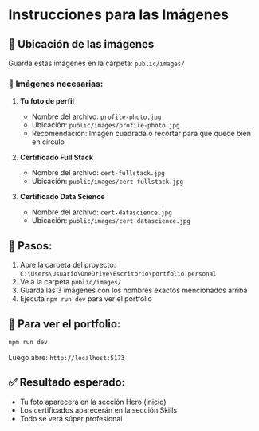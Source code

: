 # Instrucciones para las Imágenes

## 📁 Ubicación de las imágenes

Guarda estas imágenes en la carpeta: `public/images/`

### 📸 Imágenes necesarias:

1. **Tu foto de perfil** 
   - Nombre del archivo: `profile-photo.jpg`
   - Ubicación: `public/images/profile-photo.jpg`
   - Recomendación: Imagen cuadrada o recortar para que quede bien en círculo

2. **Certificado Full Stack**
   - Nombre del archivo: `cert-fullstack.jpg`
   - Ubicación: `public/images/cert-fullstack.jpg`

3. **Certificado Data Science**
   - Nombre del archivo: `cert-datascience.jpg`
   - Ubicación: `public/images/cert-datascience.jpg`

## 🎯 Pasos:

1. Abre la carpeta del proyecto: `C:\Users\Usuario\OneDrive\Escritorio\portfolio.personal`
2. Ve a la carpeta `public/images/`
3. Guarda las 3 imágenes con los nombres exactos mencionados arriba
4. Ejecuta `npm run dev` para ver el portfolio

## 📱 Para ver el portfolio:

```bash
npm run dev
```

Luego abre: `http://localhost:5173`

## ✅ Resultado esperado:

- Tu foto aparecerá en la sección Hero (inicio)
- Los certificados aparecerán en la sección Skills
- Todo se verá súper profesional
